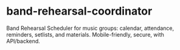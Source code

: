 # band-rehearsal-coordinator
Band Rehearsal Scheduler for music groups: calendar, attendance, reminders, setlists, and materials. Mobile-friendly, secure, with API/backend.
